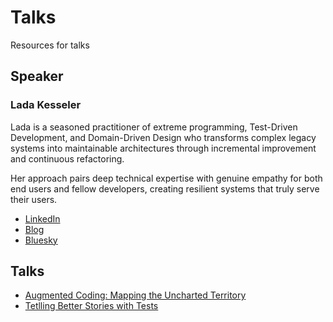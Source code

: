 # Talks

Resources for talks

## Speaker
### Lada Kesseler
<!-- include: ladas_bio.md -->
Lada is a seasoned practitioner of extreme programming, Test-Driven Development, and Domain-Driven Design who transforms complex legacy systems into maintainable architectures through incremental improvement and continuous refactoring.

Her approach pairs deep technical expertise with genuine empathy for both end users and fellow developers, creating resilient systems that truly serve their users.

<!-- endInclude -->

* [LinkedIn](https://www.linkedin.com/in/lada-kesseler/)
* [Blog](https://lexler.substack.com/)
* [Bluesky](https://bsky.app/profile/lexler.bsky.social)

## Talks
* [Augmented Coding: Mapping the Uncharted Territory](augmented_coding_patterns.md)
* [Tetlling Better Stories with Tests](telling_better_stories_with_tests.md)